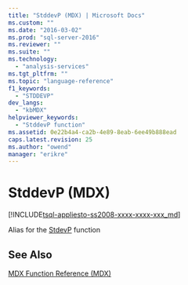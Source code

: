 ```yaml
---
title: "StddevP (MDX) | Microsoft Docs"
ms.custom: ""
ms.date: "2016-03-02"
ms.prod: "sql-server-2016"
ms.reviewer: ""
ms.suite: ""
ms.technology: 
  - "analysis-services"
ms.tgt_pltfrm: ""
ms.topic: "language-reference"
f1_keywords: 
  - "STDDEVP"
dev_langs: 
  - "kbMDX"
helpviewer_keywords: 
  - "StddevP function"
ms.assetid: 0e22b4a4-ca2b-4e89-8eab-6ee49b888ead
caps.latest.revision: 25
ms.author: "owend"
manager: "erikre"
---
```

# StddevP (MDX)
[!INCLUDE[tsql-appliesto-ss2008-xxxx-xxxx-xxx_md](../database-engine/configure/windows/includes/tsql-appliesto-ss2008-xxxx-xxxx-xxx-md.md)]

  Alias for the [StdevP](../mdx/stdevp-mdx.md) function  
  
## See Also  
 [MDX Function Reference &#40;MDX&#41;](../mdx/mdx-function-reference-mdx.md)  
  
  